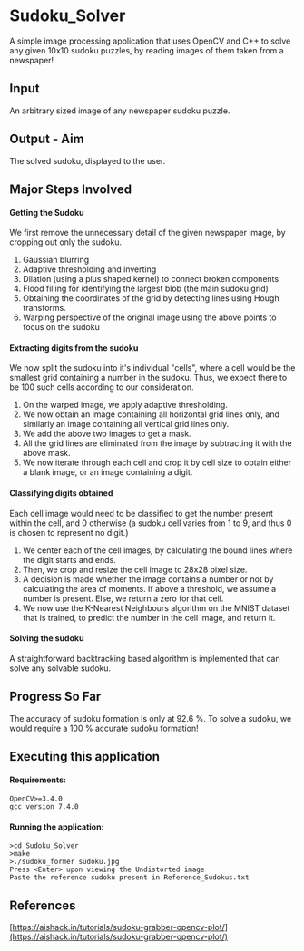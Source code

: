 
# Sudoku_Solver
A simple image processing application that uses OpenCV and C++ to solve any given 10x10 sudoku puzzles, by reading images of them taken from a newspaper!

## Input
An arbitrary sized image of any newspaper sudoku puzzle. 

## Output - Aim
The solved sudoku, displayed to the user. 

## Major Steps Involved

#### Getting the Sudoku
We first remove the unnecessary detail of the given newspaper image, by cropping out only the sudoku. 
 1.  Gaussian blurring
 2.  Adaptive thresholding and inverting
 3.  Dilation (using a plus shaped kernel) to connect broken components
 4.  Flood filling for identifying the largest blob (the main sudoku grid)
 5.  Obtaining the coordinates of the grid by detecting lines using Hough transforms.
 6.  Warping perspective of the original image using the above points to focus on the sudoku

#### Extracting digits from the sudoku
We now split the sudoku into it's individual "cells", where a cell would be the smallest grid containing a number in the sudoku. Thus, we expect there to be 100 such cells according to our consideration. 

 1. On the warped image, we apply adaptive thresholding.
 2. We now obtain an image containing all horizontal grid lines only, and similarly an image containing all vertical grid lines only. 
 3. We add the above two images to get a mask. 
 4. All the grid lines are eliminated from the image by subtracting it with the above mask.
 5. We now iterate through each cell and crop it by cell size to obtain either a blank image, or an image containing a digit.

#### Classifying digits obtained
Each cell image would need to be classified to get the number present within the cell, and 0 otherwise (a sudoku cell varies from 1 to 9, and thus 0 is chosen to represent no digit.)

 1. We center each of the cell images, by calculating the bound lines where the digit starts and ends.
 2. Then, we crop and resize the cell image to 28x28 pixel size.
 3. A decision is made whether the image contains a number or not by calculating the area of moments. If above a threshold, we assume a number is present. Else, we return a zero for that cell. 
 4. We now use the K-Nearest Neighbours algorithm on the MNIST dataset that is trained, to predict the number in the cell image, and return it. 

#### Solving the sudoku
A straightforward backtracking based algorithm is implemented that can solve any solvable sudoku. 

## Progress So Far
The accuracy of sudoku formation is only at 92.6 %. 
To solve a sudoku, we would require a 100 % accurate sudoku formation! 

## Executing this application
#### Requirements:

    OpenCV>=3.4.0
    gcc version 7.4.0
#### Running the application:

    >cd Sudoku_Solver
    >make
    >./sudoku_former sudoku.jpg
    Press <Enter> upon viewing the Undistorted image
    Paste the reference sudoku present in Reference_Sudokus.txt



## References
[https://aishack.in/tutorials/sudoku-grabber-opencv-plot/](https://aishack.in/tutorials/sudoku-grabber-opencv-plot/)       
